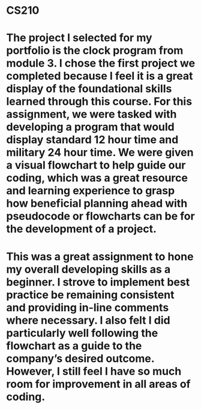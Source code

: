 # CS210

# The project I selected for my portfolio is the clock program from module 3. I chose the first project we completed because I feel it is a great display of the foundational skills learned through this course. For this assignment, we were tasked with developing a program that would display standard 12 hour time and military 24 hour time. We were given a visual flowchart to help guide our coding, which was a great resource and learning experience to grasp how beneficial planning ahead with pseudocode or flowcharts can be for the development of a project. 

# This was a great assignment to hone my overall developing skills as a beginner. I strove to implement best practice be remaining consistent and providing in-line comments where necessary. I also felt I did particularly well following the flowchart as a guide to the company’s desired outcome. However, I still feel I have so much room for improvement in all areas of coding. 
